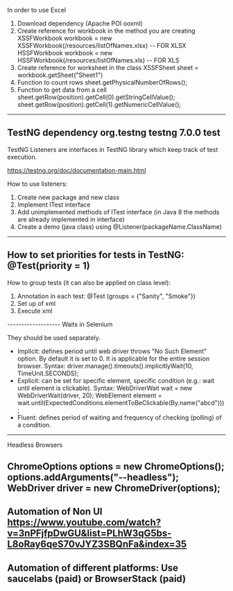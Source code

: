 In order to use Excel

1. Download dependency (Apache POI ooxml)
2. Create reference for workbook in the method you are creating
XSSFWorkbook workbook = new XSSFWorkbook(/resources/listOfNames.xlsx) -- FOR XLSX
HSSFWorkbook workbook = new HSSFWorkbook(/resources/listOfNames.xls) -- FOR XLS
3. Create reference for worksheet in the class
XSSFSheet sheet = workbook.getSheet("Sheet1")
4. Function to count rows
sheet.getPhysicalNumberOfRows();
5. Function to get data from a cell
sheet.getRow(position).getCell(0).getStringCellValue();
sheet.getRow(position).getCell(1).getNumericCellValue();
-------------------
TestNG dependency
    <!-- https://mvnrepository.com/artifact/org.testng/testng -->
    <dependency>
      <groupId>org.testng</groupId>
      <artifactId>testng</artifactId>
      <version>7.0.0</version>
      <scope>test</scope>
    </dependency>
-------------------
TestNG Listeners are interfaces in TestNG library which keep track of test execution.

https://testng.org/doc/documentation-main.html

How to use listeners:
1. Create new package and new class
2. Implement ITest interface
3. Add unimplemented methods of ITest interface (in Java 8 the methods are already implemented in interface)
4. Create a demo (java class) using @Listener(packageName.ClassName)
-------------------
How to set priorities for tests in TestNG:  @Test(priority = 1)
-------------------
How to group tests (it can also be applied on class level):

1. Annotation in each test: @Test (groups = {"Sanity", "Smoke"})
2. Set up of xml
3. Execute xml
<!DOCTYPE suite SYSTEM "https://testng.org/testng-1.0.dtd" >
<suite name="GroupingTest">
    <test name="UNO">
        <groups>
            <define name="Regression">
                <include name="Regression"></include>
                <include name="Smoke"></include>
                <include name = "Sanity"></include>
            </define>
            <define name="Sanity">
                <include name="Sanity"></include>
                <include name="Smoke"></include>
            </define>
            <run>
                <include name = "Regression"></include>
            </run>
        </groups>
        <classes>
            <class name="grouping.Grouping"/>
        </classes>
    </test>
</suite>
-------------------
Waits in Selenium

They should be used separately.

* Implicit: defines period until web driver throws "No Such Element" option. By default it is set to 0. It is applicable for the entire session browser.
    Syntax: driver.manage().timeouts().implicitlyWait(10, TimeUnit.SECONDS);
* Explicit: can be set for specific element, specific condition (e.g.: wait until element is clickable).
    Syntax: 
    WebDriverWait wait = new WebDriverWait(driver, 20);
    WebElement element = wait.until(ExpectedConditions.elementToBeClickable(By.name("abcd")));
* Fluent: defines period of waiting and frequency of checking (polling) of a condition.
-------------------
Headless Browsers

ChromeOptions options = new ChromeOptions();
options.addArguments("--headless");
WebDriver driver = new ChromeDriver(options);
-------------------
Automation of Non UI
https://www.youtube.com/watch?v=3nPFjfpDwGU&list=PLhW3qG5bs-L8oRay6qeS70vJYZ3SBQnFa&index=35
-------------------
Automation of different platforms: 
Use saucelabs (paid) or BrowserStack (paid)
-------------------



